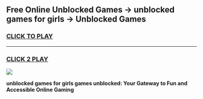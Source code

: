 
## Free Online Unblocked Games → unblocked games for girls → Unblocked Games
<h3>
<a href="https://premium.freeplayer.one?title=unblocked_games_for_girls&ref=21F">CLICK TO PLAY</a></h3>
<hr>

<h3>
<a href="https://premium.freeplayer.one?title=unblocked_games_for_girls&ref=21F">CLICK 2 PLAY</a>
  
</h3>

<a href="https://premium.freeplayer.one?title=unblocked_games_for_girls&ref=21F/"><img src="https://clearcache.store/games.png"></a>


**unblocked games for girls games unblocked: Your Gateway to Fun and Accessible Online Gaming**
